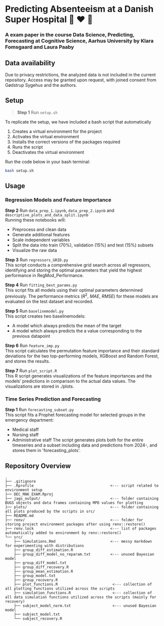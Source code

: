 # Predicting Absenteeism at a Danish Super Hospital 🏥 ♥️ 🤖 
### A exam paper in the course Data Science, Predicting, Forecasting at Cognitive Science, Aarhus University by Klara Fomsgaard and Laura Paaby

## Data availability
Due to privacy restrictions, the analyzed data is not included in the current repository. Access may be granted upon request, with joined consent from Gødstrup Sygehus and the authors.

## Setup
> **Step 1** Run ```setup.sh```

To replicate the setup, we have included a bash script that automatically 

1. Creates a virtual environment for the project
2. Activates the virtual environment
3. Installs the correct versions of the packages required
4. Runs the script
5. Deactivates the virtual environment

Run the code below in your bash terminal:

```bash
bash setup.sh
```

## Usage

### Regression Models and Feature Importance 
**Step 2** Run ```data_prep_1.ipynb```, ```data_prep_2.ipynb``` and ```descriptive_plots_and_data_split.ipynb``` <br>
Running these notebooks will: 
- Preprocess and clean data 
- Generate additional features
- Scale independent variables 
- Split the data into train (70%), validation (15%) and test (15%) subsets
- Visualize the raw data 

**Step 3** Run ```regressors_GRID.py``` <br>
This script conducts a comprehensive grid search across all regressors, identifying and storing the optimal parameters that yield the highest performance in RegMod_Performance.

**Step 4** Run ```fitting_best_params.py``` <br>
This script fits all models using their optimal parameters determined previously. The performance metrics ($R^2$, $MAE$, $RMSE$) for these models are evaluated on the test dataset and recorded.

**Step 5** Run ```baselinemodel.py``` <br>
This script creates two baselinemodels:
- A model which always predicts the mean of the target
- A model which always predicts the a value corresponding to the previous datapoint

**Step 6** Run ```feature_imp.py``` <br>
This script calculates the permutation feature importance and their standard deviations for the two top-performing models, XGBoost and Random Forest, and stores the results.

**Step 7** Run ```plot_script.R```<br>
This R script generates visualizations of the feature importances and the models’ predictions in comparison to the actual data values. The visualizations are stored in ./plots.

### Time Series Prediction and Forecasting

**Step 1** Run ```forecasting_subset.py``` <br>
This script fits a Prophet forecasting model for selected groups in the emergency department:
- Medical staff
- Nursing staff
- Administrative staff
The script generates plots both for the entire timeseries and a subset including data and predictions from 2024-, and stores them in 'forecasting_plots'.

## Repository Overview
```
.
├── .gitignore
├── .Rprofile                                   <--- script related to environment setup
├── DEC_MAK_EXAM.Rproj
├── jags_output/                                <--- folder containing BUGS objects and data frames containing MPD values for plotting
├── plots/                                      <--- folder containing all plots produced by the scripts in src/
├── README.md
├── renv/                                       <--- folder for storing project environment packages after using renv::restore()
├── renv.lock                                   <--- list of packages automatically added to environment by renv::restore()
└── src/
    ├── Simulations.Rmd                         <--- messy markdown for experimenting with distributions
    ├── group_diff_estimation.R
    ├── group_diff_model_no_reparam.txt         <--- unused Bayesian model
    ├── group_diff_model.txt
    ├── group_diff_recovery.R
    ├── group_mean_estimation.R
    ├── group_model.txt
    ├── group_recovery.R
    ├── plot_functions.R                         <--- collection of all plotting functions utilized across the scripts
    ├── simulation_functions.R                   <--- collection of all data simulation functions utilized across the scripts (mainly for recovery)
    ├── subject_model_norm.txt                   <--- unused Bayesian model
    ├── subject_model.txt
    └── subject_recovery.R
```
